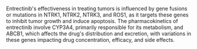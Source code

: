 Entrectinib's effectiveness in treating tumors is influenced by gene fusions or mutations in NTRK1, NTRK2, NTRK3, and ROS1, as it targets these genes to inhibit tumor growth and induce apoptosis. The pharmacokinetics of entrectinib involve CYP3A4, primarily responsible for its metabolism, and ABCB1, which affects the drug's distribution and excretion, with variations in these genes impacting drug concentration, efficacy, and side effects.